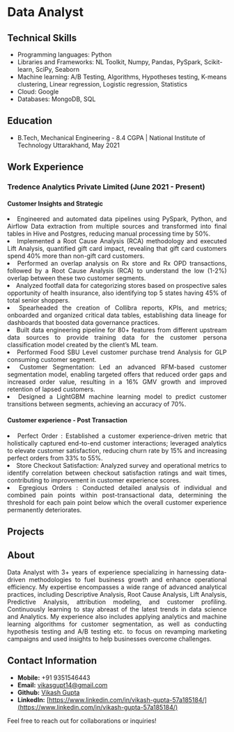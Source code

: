 # Data Analyst 

## Technical Skills
- Programming languages: Python
- Libraries and Frameworks: NL ​Toolkit, Numpy, Pandas, PySpark, Scikit-​learn, SciPy, Seaborn
- Machine learning: A/​B ​Testing, Algorithms, Hypotheses ​testing, K-​means ​clustering, Linear ​regression, Logistic ​regression, Statistics
- Cloud: Google
- Databases: MongoDB, SQL

## Education
- B.Tech, Mechanical Engineering - 8.4 CGPA | National Institute of Technology Uttarakhand, May 2021

## Work Experience
### Tredence Analytics Private Limited (June 2021 - Present)
#### Customer Insights and Strategic

<div style="text-align: justify;">
  <ui>
    <li>
      Engineered and automated data pipelines using PySpark, Python, and Airflow Data extraction from multiple sources and transformed into final tables in Hive and Postgres, reducing manual processing time by 50%.
    </li>
    <li>
      Implemented a Root Cause Analysis (RCA) methodology and executed Lift Analysis, quantified gift card impact, revealing that gift card customers spend 40% more than non-gift card customers.</li>
    <li>Performed an overlap analysis on Rx store and Rx OPD transactions, followed by a Root Cause Analysis (RCA) to understand the low (1-2%) overlap between these two customer segments.</li>
    <li>Analyzed footfall data for categorizing stores based on prospective sales opportunity of health insurance, also identifying top 5 states having 45% of total senior shoppers.</li>
    <li>Spearheaded the creation of Collibra reports, KPIs, and metrics; onboarded and organized critical data tables, establishing data lineage for dashboards that boosted data governance practices.</li>
    <li>Built data engineering pipeline for 80+ features from different upstream data sources to provide training data for the customer persona classification model created by the client’s ML team.</li>
    <li>Performed Food SBU Level customer purchase trend Analysis for GLP consuming customer segment.</li>
    <li>Customer Segmentation: Led an advanced RFM-based customer segmentation model, enabling targeted offers that reduced order gaps and increased order value, resulting in a 16% GMV growth and improved retention of lapsed customers.</li>
    <li>Designed a LightGBM machine learning model to predict customer transitions between segments, achieving an accuracy of 70%.</li>
    </ui>
</div>

#### Customer experience - Post Transaction

<div style="text-align: justify;">
  <ui>
    <li>
      Perfect Order : Established a customer experience-driven metric that holistically captured end-to-end customer interactions; leveraged analytics to elevate customer satisfaction, reducing churn rate by 15% and increasing perfect orders from 33% to 55%.
    </li>
    <li>
      Store Checkout Satisfaction: Analyzed survey and operational metrics to identify correlation between checkout satisfaction ratings and wait times, contributing to improvement in customer experience scores.
    </li>
    <li>
      Egregious Orders : Conducted detailed analysis of individual and combined pain points within post-transactional data, determining the threshold for each pain point below which the overall customer experience permanently deteriorates.
    </li>
    </ui>
</div>

## Projects



## About

<div style="text-align: justify;">
Data Analyst with 3+ years of experience specializing in harnessing data-driven methodologies to fuel business growth and enhance operational efficiency. My expertise encompasses a wide range of advanced analytical practices, including Descriptive Analysis, Root Cause Analysis, Lift Analysis, Predictive Analysis, attribution modeling, and customer profiling. Continuously learning to stay abreast of the latest trends in data science and Analytics. My experience also includes applying analytics and machine learning algorithms for customer segmentation, as well as conducting hypothesis testing and A/B testing etc. to focus on revamping marketing campaigns and used insights to help businesses overcome challenges.
</div>

## Contact Information
- **Mobile:** +91 9351546443
- **Email:** [vikasgupt14@gmail.com](mailto:vikasgupt14@gmail.com)
- **Github:** [Vikash Gupta](https://github.com/vikashmec)
- **LinkedIn:** [https://www.linkedin.com/in/vikash-gupta-57a185184/](https://www.linkedin.com/in/vikash-gupta-57a185184/)


Feel free to reach out for collaborations or inquiries!
